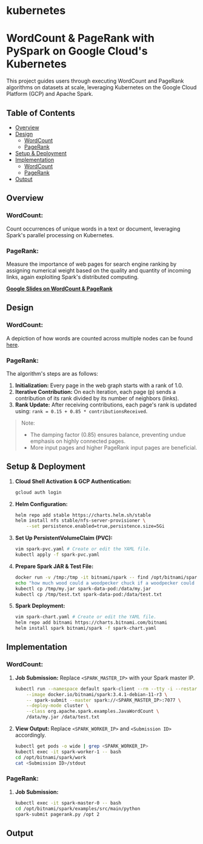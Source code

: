 # kubernetes


# WordCount & PageRank with PySpark on Google Cloud's Kubernetes

This project guides users through executing WordCount and PageRank algorithms on datasets at scale, leveraging Kubernetes on the Google Cloud Platform (GCP) and Apache Spark.

## Table of Contents
- [Overview](#overview)
- [Design](#design)
  - [WordCount](#wordcount)
  - [PageRank](#pagerank)
- [Setup & Deployment](#setup--deployment)
- [Implementation](#implementation)
  - [WordCount](#wordcount-1)
  - [PageRank](#pagerank-1)
- [Output](#output)

## Overview

### WordCount:
Count occurrences of unique words in a text or document, leveraging Spark's parallel processing on Kubernetes.

### PageRank:
Measure the importance of web pages for search engine ranking by assigning numerical weight based on the quality and quantity of incoming links, again exploiting Spark's distributed computing.

**[Google Slides on WordCount & PageRank](link_to_your_google_slides)**

## Design

### WordCount:
A depiction of how words are counted across multiple nodes can be found [here](image_link).

### PageRank:

The algorithm's steps are as follows:
1. **Initialization:** Every page in the web graph starts with a rank of 1.0.
2. **Iterative Contribution:** On each iteration, each page (p) sends a contribution of its rank divided by its number of neighbors (links).
3. **Rank Update:** After receiving contributions, each page's rank is updated using: `rank = 0.15 + 0.85 * contributionsReceived`.

> Note:
> - The damping factor (0.85) ensures balance, preventing undue emphasis on highly connected pages.
> - More input pages and higher PageRank input pages are beneficial.

## Setup & Deployment

1. **Cloud Shell Activation & GCP Authentication:**
    ```bash
    gcloud auth login
    ```

2. **Helm Configuration:**
    ```bash
    helm repo add stable https://charts.helm.sh/stable
    helm install nfs stable/nfs-server-provisioner \
        --set persistence.enabled=true,persistence.size=5Gi
    ```

3. **Set Up PersistentVolumeClaim (PVC):**
    ```bash
    vim spark-pvc.yaml # Create or edit the YAML file.
    kubectl apply -f spark-pvc.yaml
    ```

4. **Prepare Spark JAR & Test File:**
    ```bash
    docker run -v /tmp:/tmp -it bitnami/spark -- find /opt/bitnami/spark/examples/jars/ -name spark-examples* -exec cp {} /tmp/my.jar \;
    echo "how much wood could a woodpecker chuck if a woodpecker could chuck wood" > /tmp/test.txt
    kubectl cp /tmp/my.jar spark-data-pod:/data/my.jar
    kubectl cp /tmp/test.txt spark-data-pod:/data/test.txt
    ```

5. **Spark Deployment:**
    ```bash
    vim spark-chart.yaml # Create or edit the YAML file.
    helm repo add bitnami https://charts.bitnami.com/bitnami
    helm install spark bitnami/spark -f spark-chart.yaml
    ```

## Implementation

### WordCount:

1. **Job Submission:**
    Replace `<SPARK_MASTER_IP>` with your Spark master IP.
    ```bash
    kubectl run --namespace default spark-client --rm --tty -i --restart='Never' \
        --image docker.io/bitnami/spark:3.4.1-debian-11-r3 \
        -- spark-submit --master spark://<SPARK_MASTER_IP>:7077 \
        --deploy-mode cluster \
        --class org.apache.spark.examples.JavaWordCount \
        /data/my.jar /data/test.txt
    ```

2. **View Output:**
    Replace `<SPARK_WORKER_IP>` and `<Submission ID>` accordingly.
    ```bash
    kubectl get pods -o wide | grep <SPARK_WORKER_IP>
    kubectl exec -it spark-worker-1 -- bash
    cd /opt/bitnami/spark/work
    cat <Submission ID>/stdout
    ```

### PageRank:

1. **Job Submission:**
    ```bash
    kubectl exec -it spark-master-0 -- bash
    cd /opt/bitnami/spark/examples/src/main/python
    spark-submit pagerank.py /opt 2
    ```

## Output


